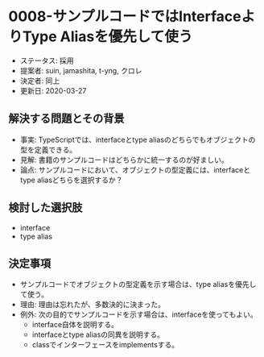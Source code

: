 # 0008-サンプルコードではInterfaceよりType Aliasを優先して使う

- ステータス: 採用
- 提案者: suin, jamashita, t-yng, クロレ
- 決定者: 同上
- 更新日: 2020-03-27

## 解決する問題とその背景

- 事実: TypeScriptでは、interfaceとtype aliasのどちらでもオブジェクトの型を定義できる。
- 見解: 書籍のサンプルコードはどちらかに統一するのが好ましい。
- 論点: サンプルコードにおいて、オブジェクトの型定義には、interfaceとtype aliasどちらを選択するか？

## 検討した選択肢

- interface
- type alias

## 決定事項

- サンプルコードでオブジェクトの型定義を示す場合は、type aliasを優先して使う。
- 理由: 理由は忘れたが、多数決的に決まった。
- 例外: 次の目的でサンプルコードを示す場合は、interfaceを使ってもよい。
  - interface自体を説明する。
  - interfaceとtype aliasの同異を説明する。
  - classでインターフェースをimplementsする。
